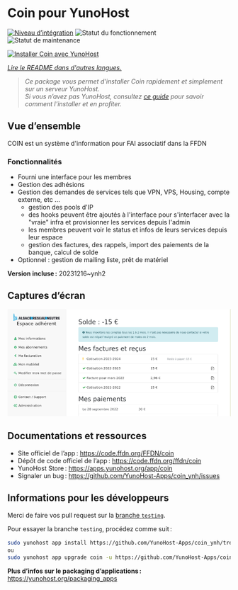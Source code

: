 <!--
Nota bene : ce README est automatiquement généré par <https://github.com/YunoHost/apps/tree/master/tools/readme_generator>
Il NE doit PAS être modifié à la main.
-->

# Coin pour YunoHost

[![Niveau d’intégration](https://dash.yunohost.org/integration/coin.svg)](https://ci-apps.yunohost.org/ci/apps/coin/) ![Statut du fonctionnement](https://ci-apps.yunohost.org/ci/badges/coin.status.svg) ![Statut de maintenance](https://ci-apps.yunohost.org/ci/badges/coin.maintain.svg)

[![Installer Coin avec YunoHost](https://install-app.yunohost.org/install-with-yunohost.svg)](https://install-app.yunohost.org/?app=coin)

*[Lire le README dans d'autres langues.](./ALL_README.md)*

> *Ce package vous permet d’installer Coin rapidement et simplement sur un serveur YunoHost.*  
> *Si vous n’avez pas YunoHost, consultez [ce guide](https://yunohost.org/install) pour savoir comment l’installer et en profiter.*

## Vue d’ensemble

COIN est un système d'information pour FAI associatif dans la FFDN

### Fonctionnalités

- Fourni une interface pour les membres
- Gestion des adhésions
- Gestion des demandes de services tels que VPN, VPS, Housing, compte externe, etc ...
    - gestion des pools d'IP
    - des hooks peuvent être ajoutés à l'interface pour s'interfacer avec la "vraie" infra et provisionner les services depuis l'admin
    - les membres peuvent voir le status et infos de leurs services depuis leur espace
    - gestion des factures, des rappels, import des paiements de la banque, calcul de solde
- Optionnel : gestion de mailing liste, prêt de matériel


**Version incluse :** 20231216~ynh2

## Captures d’écran

![Capture d’écran de Coin](./doc/screenshots/screenshot.png)

## Documentations et ressources

- Site officiel de l’app : <https://code.ffdn.org/FFDN/coin>
- Dépôt de code officiel de l’app : <https://code.ffdn.org/ffdn/coin>
- YunoHost Store : <https://apps.yunohost.org/app/coin>
- Signaler un bug : <https://github.com/YunoHost-Apps/coin_ynh/issues>

## Informations pour les développeurs

Merci de faire vos pull request sur la [branche `testing`](https://github.com/YunoHost-Apps/coin_ynh/tree/testing).

Pour essayer la branche `testing`, procédez comme suit :

```bash
sudo yunohost app install https://github.com/YunoHost-Apps/coin_ynh/tree/testing --debug
ou
sudo yunohost app upgrade coin -u https://github.com/YunoHost-Apps/coin_ynh/tree/testing --debug
```

**Plus d’infos sur le packaging d’applications :** <https://yunohost.org/packaging_apps>

